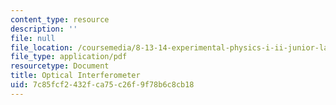 ```yaml
---
content_type: resource
description: ''
file: null
file_location: /coursemedia/8-13-14-experimental-physics-i-ii-junior-lab-fall-2016-spring-2017/7c85fcf2432fca75c26f9f78b6c8cb18_MIT8_13-14F16-S17expIII.pdf
file_type: application/pdf
resourcetype: Document
title: Optical Interferometer
uid: 7c85fcf2-432f-ca75-c26f-9f78b6c8cb18
---
```

